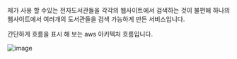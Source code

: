 <p>제가 사용 할 수있는 전자도서관들을 각각의 웹사이트에서 검색하는 것이 불편해 하나의 웹사이트에서 
여러개의 도서관들을 검색 가능하게 만든 서비스입니다.
</p>
  






<p> 간단하게 흐름을 표시 해 보는 aws 아키텍처 흐름입니다. </p>

![image](https://github.com/user-attachments/assets/c7ceded9-9736-477b-816e-d139abdf0fe5)


